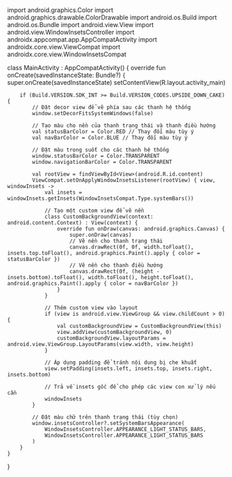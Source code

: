 import android.graphics.Color
import android.graphics.drawable.ColorDrawable
import android.os.Build
import android.os.Bundle
import android.view.View
import android.view.WindowInsetsController
import androidx.appcompat.app.AppCompatActivity
import androidx.core.view.ViewCompat
import androidx.core.view.WindowInsetsCompat

class MainActivity : AppCompatActivity() {
    override fun onCreate(savedInstanceState: Bundle?) {
        super.onCreate(savedInstanceState)
        setContentView(R.layout.activity_main)

        if (Build.VERSION.SDK_INT >= Build.VERSION_CODES.UPSIDE_DOWN_CAKE) {
            // Đặt decor view để vẽ phía sau các thanh hệ thống
            window.setDecorFitsSystemWindows(false)

            // Tạo màu cho nền của thanh trạng thái và thanh điều hướng
            val statusBarColor = Color.RED // Thay đổi màu tùy ý
            val navBarColor = Color.BLUE // Thay đổi màu tùy ý

            // Đặt màu trong suốt cho các thanh hệ thống
            window.statusBarColor = Color.TRANSPARENT
            window.navigationBarColor = Color.TRANSPARENT

            val rootView = findViewById<View>(android.R.id.content)
            ViewCompat.setOnApplyWindowInsetsListener(rootView) { view, windowInsets ->
                val insets = windowInsets.getInsets(WindowInsetsCompat.Type.systemBars())

                // Tạo một custom view để vẽ nền
                class CustomBackgroundView(context: android.content.Context) : View(context) {
                    override fun onDraw(canvas: android.graphics.Canvas) {
                        super.onDraw(canvas)
                        // Vẽ nền cho thanh trạng thái
                        canvas.drawRect(0f, 0f, width.toFloat(), insets.top.toFloat(), android.graphics.Paint().apply { color = statusBarColor })
                        // Vẽ nền cho thanh điều hướng
                        canvas.drawRect(0f, (height - insets.bottom).toFloat(), width.toFloat(), height.toFloat(), android.graphics.Paint().apply { color = navBarColor })
                    }
                }

                // Thêm custom view vào layout
                if (view is android.view.ViewGroup && view.childCount > 0) {
                    val customBackgroundView = CustomBackgroundView(this)
                    view.addView(customBackgroundView, 0)
                    customBackgroundView.layoutParams = android.view.ViewGroup.LayoutParams(view.width, view.height)
                }

                // Áp dụng padding để tránh nội dung bị che khuất
                view.setPadding(insets.left, insets.top, insets.right, insets.bottom)

                // Trả về insets gốc để cho phép các view con xử lý nếu cần
                windowInsets
            }

            // Đặt màu chữ trên thanh trạng thái (tùy chọn)
            window.insetsController?.setSystemBarsAppearance(
                WindowInsetsController.APPEARANCE_LIGHT_STATUS_BARS,
                WindowInsetsController.APPEARANCE_LIGHT_STATUS_BARS
            )
        }
    }
}
